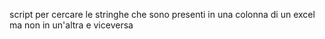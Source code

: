 script per cercare le stringhe che sono presenti in una colonna di un excel ma non in un'altra e viceversa
